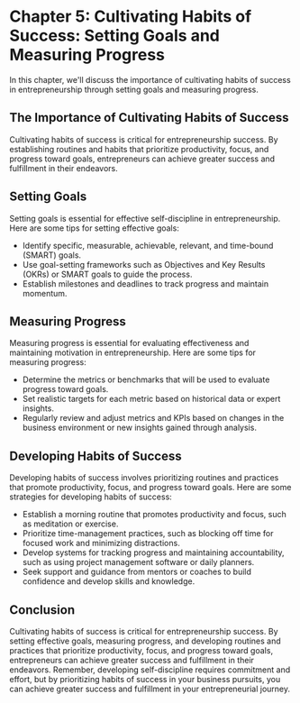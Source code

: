 Chapter 5: Cultivating Habits of Success: Setting Goals and Measuring Progress
==============================================================================

In this chapter, we'll discuss the importance of cultivating habits of success in entrepreneurship through setting goals and measuring progress.

The Importance of Cultivating Habits of Success
-----------------------------------------------

Cultivating habits of success is critical for entrepreneurship success. By establishing routines and habits that prioritize productivity, focus, and progress toward goals, entrepreneurs can achieve greater success and fulfillment in their endeavors.

Setting Goals
-------------

Setting goals is essential for effective self-discipline in entrepreneurship. Here are some tips for setting effective goals:

* Identify specific, measurable, achievable, relevant, and time-bound (SMART) goals.
* Use goal-setting frameworks such as Objectives and Key Results (OKRs) or SMART goals to guide the process.
* Establish milestones and deadlines to track progress and maintain momentum.

Measuring Progress
------------------

Measuring progress is essential for evaluating effectiveness and maintaining motivation in entrepreneurship. Here are some tips for measuring progress:

* Determine the metrics or benchmarks that will be used to evaluate progress toward goals.
* Set realistic targets for each metric based on historical data or expert insights.
* Regularly review and adjust metrics and KPIs based on changes in the business environment or new insights gained through analysis.

Developing Habits of Success
----------------------------

Developing habits of success involves prioritizing routines and practices that promote productivity, focus, and progress toward goals. Here are some strategies for developing habits of success:

* Establish a morning routine that promotes productivity and focus, such as meditation or exercise.
* Prioritize time-management practices, such as blocking off time for focused work and minimizing distractions.
* Develop systems for tracking progress and maintaining accountability, such as using project management software or daily planners.
* Seek support and guidance from mentors or coaches to build confidence and develop skills and knowledge.

Conclusion
----------

Cultivating habits of success is critical for entrepreneurship success. By setting effective goals, measuring progress, and developing routines and practices that prioritize productivity, focus, and progress toward goals, entrepreneurs can achieve greater success and fulfillment in their endeavors. Remember, developing self-discipline requires commitment and effort, but by prioritizing habits of success in your business pursuits, you can achieve greater success and fulfillment in your entrepreneurial journey.
